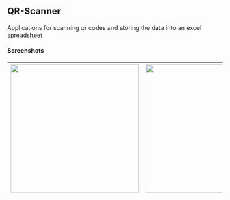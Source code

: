 ## QR-Scanner

Applications for scanning qr codes and storing the data into an excel spreadsheet

#### Screenshots

| <Image src="screenshots/0.png" width ="300">  | <Image src="screenshots/1.png" width ="300">  |
| :-------------------------------------------: | :-------------------------------------------: |
